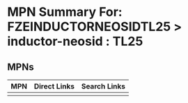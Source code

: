 



# MPN Summary For: FZEINDUCTORNEOSIDTL25 > inductor-neosid : TL25

## MPNs
  

|MPN|Direct Links|Search Links|
| :--- | :--- | :--- |
||||
